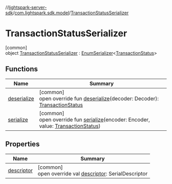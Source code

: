 //[lightspark-server-sdk](../../../index.md)/[com.lightspark.sdk.model](../index.md)/[TransactionStatusSerializer](index.md)

# TransactionStatusSerializer

[common]\
object [TransactionStatusSerializer](index.md) : [EnumSerializer](../../com.lightspark.sdk.util/-enum-serializer/index.md)&lt;[TransactionStatus](../-transaction-status/index.md)&gt;

## Functions

| Name | Summary |
|---|---|
| [deserialize](../../com.lightspark.sdk.util/-enum-serializer/deserialize.md) | [common]<br>open override fun [deserialize](../../com.lightspark.sdk.util/-enum-serializer/deserialize.md)(decoder: Decoder): [TransactionStatus](../-transaction-status/index.md) |
| [serialize](index.md#896730014%2FFunctions%2F-1086033721) | [common]<br>open override fun [serialize](index.md#896730014%2FFunctions%2F-1086033721)(encoder: Encoder, value: [TransactionStatus](../-transaction-status/index.md)) |

## Properties

| Name | Summary |
|---|---|
| [descriptor](../../com.lightspark.sdk.util/-enum-serializer/descriptor.md) | [common]<br>open override val [descriptor](../../com.lightspark.sdk.util/-enum-serializer/descriptor.md): SerialDescriptor |
